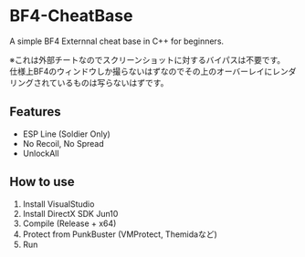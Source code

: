 # BF4-CheatBase
A simple BF4 Externnal cheat base in C++ for beginners.

※これは外部チートなのでスクリーンショットに対するバイパスは不要です。  
仕様上BF4のウィンドウしか撮らないはずなのでその上のオーバーレイにレンダリングされているものは写らないはずです。

## Features
* ESP Line (Soldier Only)
* No Recoil, No Spread
* UnlockAll

## How to use
1. Install VisualStudio
2. Install DirectX SDK Jun10
3. Compile (Release + x64)
4. Protect from PunkBuster (VMProtect, Themidaなど)
5. Run
